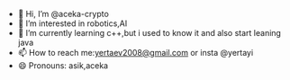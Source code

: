 - 👋 Hi, I’m @aceka-crypto
- 👀 I’m interested in robotics,AI
- 🌱 I’m currently learning c++,but i used to know it and also start leaning java
- 📫 How to reach me:yertaev2008@gmail.com or insta @yertayi
- 😄 Pronouns: asik,aceka

<!---
aceka-crypto/aceka-crypto is a ✨ special ✨ repository because its `README.md` (this file) appears on your GitHub profile.
You can click the Preview link to take a look at your changes.
--->
